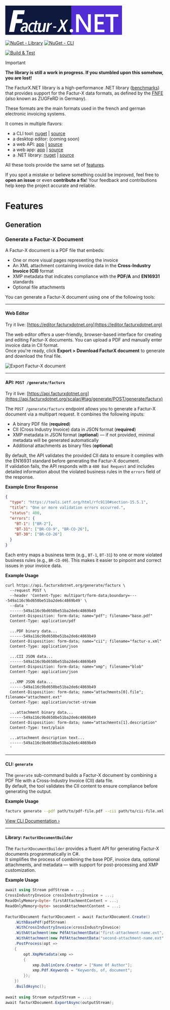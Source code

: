 ![FacturX.NET logo](assets/Logo/logo.png)

[![NuGet - Library](https://img.shields.io/nuget/v/FacturXDotNet
)](https://www.nuget.org/packages/FacturXDotNet/)
[![NuGet - CLI](https://img.shields.io/nuget/v/FacturXDotNet.CLI?label=tool
)](https://www.nuget.org/packages/FacturXDotNet.CLI/)

[![Build & Test](https://github.com/FacturX-NET/FacturXDotNet/actions/workflows/ci-main.yml/badge.svg)](https://github.com/FacturX-NET/FacturXDotNet/actions/workflows/ci-main.yml)

> [!IMPORTANT]
> **The library is still a work in progress. If you stumbled upon this somehow, you are lost!**

The FacturX.NET library is a high-performance .NET library ([benchmarks](https://github.com/FacturX-NET/FacturXDotNet/tree/master/Benchmark)) that provides support for the
Factur-X data formats, as defined by the [FNFE](https://fnfe-mpe.org/factur-x/) (also known as ZUGFeRD in Germany).

These formats are the main formats used in the french and german electronic invoicing systems.

It comes in multiple flavors:

- a CLI tool: [nuget](https://www.nuget.org/packages/FacturXDotNet.CLI) | [source](https://github.com/FacturX-NET/FacturXDotNet/tree/master/FacturXDotNet.CLI)
- a desktop editor: (coming soon)
- a web API: [app](https://api.facturxdotnet.org) | [source](https://github.com/FacturX-NET/FacturXDotNet/tree/master/FacturXDotNet.API)
- a web app: [app](https://editor.facturxdotnet.org) | [source](https://github.com/FacturX-NET/FacturXDotNet/tree/master/FacturXDotNet.WebEditor)
- a .NET library: [nuget](https://www.nuget.org/packages/FacturXDotNet) | [source](https://github.com/FacturX-NET/FacturXDotNet/tree/master/FacturXDotNet)

All these tools provide the same set of [features](#features).

If you spot a mistake or believe something could be improved, feel free to **open an issue** or even **contribute a fix**! Your feedback and contributions help keep the project
accurate and reliable.

# Features

## Generation

### Generate a Factur-X Document

A Factur-X document is a PDF file that embeds:
- One or more visual pages representing the invoice
- An XML attachment containing invoice data in the **Cross-Industry Invoice (CII)** format
- XMP metadata that indicates compliance with the **PDF/A** and **EN16931** standards
- Optional file attachments

You can generate a Factur-X document using one of the following tools:

---

#### Web Editor
Try it live: [https://editor.facturxdotnet.org](https://editor.facturxdotnet.org)

The web editor offers a user-friendly, browser-based interface for creating and editing Factur-X documents. You can upload a PDF and manually enter invoice data in CII format.  
Once you're ready, click **Export > Download FacturX document** to generate and download the final file.

![Export Factur-X document](https://github.com/FacturX-NET/FacturXDotNet/blob/main/assets/editor-export-facturx.png)

---

#### API: `POST /generate/facturx`
Try it live: [https://api.facturxdotnet.org](https://api.facturxdotnet.org/scalar/#tag/generate/POST/generate/facturx)

The `POST /generate/facturx` endpoint allows you to generate a Factur-X document via a multipart request. It combines the following inputs:
- A binary PDF file (**required**)
- CII (Cross Industry Invoice) data in JSON format (**required**)
- XMP metadata in JSON format (**optional**) — if not provided, minimal metadata will be generated automatically
- Additional attachments as binary files (**optional**)

By default, the API validates the provided CII data to ensure it complies with the EN16931 standard before generating the Factur-X document.  
If validation fails, the API responds with a `400 Bad Request` and includes detailed information about the violated business rules in the `errors` field of the response.

**Example Error Response**
```json
{
  "type": "https://tools.ietf.org/html/rfc9110#section-15.5.1",
  "title": "One or more validation errors occurred.",
  "status": 400,
  "errors": {
    "BT-1": ["BR-2"],
    "BT-31": ["BR-CO-9", "BR-CO-26"],
    "BT-30": ["BR-CO-26"]
  }
}
```

Each entry maps a business term (e.g., `BT-1`, `BT-31`) to one or more violated business rules (e.g., `BR-CO-09`). This makes it easier to pinpoint and correct issues in your invoice data.

**Example Usage**
```shell
curl https://api.facturxdotnet.org/generate/facturx \
  --request POST \
  --header 'Content-Type: multipart/form-data;boundary=----549a116c9bd650be51ba2de6c4869b49' \
  --data '
  ------549a116c9bd650be51ba2de6c4869b49
  Content-Disposition: form-data; name="pdf"; filename="base.pdf"
  Content-Type: application/pdf

  ...PDF binary data...
  ------549a116c9bd650be51ba2de6c4869b49
  Content-Disposition: form-data; name="cii"; filename="factur-x.xml"
  Content-Type: application/json

  ...CII JSON data...
  ------549a116c9bd650be51ba2de6c4869b49
  Content-Disposition: form-data; name="xmp"; filename="blob"
  Content-Type: application/json

  ...XMP JSON data...
  ------549a116c9bd650be51ba2de6c4869b49
  Content-Disposition: form-data; name="attachments[0].file"; filename="attachment.ext"
  Content-Type: application/octet-stream

  ...attachment binary data...
  ------549a116c9bd650be51ba2de6c4869b49
  Content-Disposition: form-data; name="attachments[1].description"
  Content-Type: text/plain

  ...attachment description text...
  ------549a116c9bd650be51ba2de6c4869b49
  '
```

---

#### CLI: `generate`
The `generate` sub-command builds a Factur-X document by combining a PDF file with a Cross-Industry Invoice (CII) data file.  
By default, the tool validates the CII content to ensure compliance before generating the output.

**Example Usage**
```bash
facturx generate --pdf path/to/pdf-file.pdf --cii path/to/cii-file.xml --output-path /path/to/facturx.pdf
```

[View CLI Documentation ›](https://github.com/FacturX-NET/FacturXDotNet/tree/main/src/FacturXDotNet.CLI#generate)

---

#### Library: `FacturXDocumentBuilder`

The `FacturXDocumentBuilder` provides a fluent API for generating Factur-X documents programmatically in C#.  
It simplifies the process of combining the base PDF, invoice data, optional attachments, and metadata — with support for post-processing and XMP customization.

**Example Usage**
```csharp
await using Stream pdfStream = ...;
CrossIndustryInvoice crossIndustryInvoice = ...;
ReadOnlyMemory<byte> firstAttachmentContent = ...;
ReadOnlyMemory<byte> secondAttachmentContent = ...;

FacturXDocument facturXDocument = await FacturXDocument.Create()
    .WithBasePdf(pdfStream)
    .WithCrossIndustryInvoice(crossIndustryInvoice)
    .WithAttachment(new PdfAttachmentData("first-attachment-name.ext", firstAttachmentContent) { Description = "Description of first attachment" })
    .WithAttachment(new PdfAttachmentData("second-attachment-name.ext", secondAttachmentContent))
    .PostProcess(opt =>
    {
        opt.XmpMetadata(xmp =>
        {
            xmp.DublinCore.Creator = ["Name Of Author"];
            xmp.Pdf.Keywords = "Keywords, of, document";
        });
    })
    .BuildAsync();

await using Stream outputStream = ...;
await facturXDocument.ExportAsync(outputStream);
```